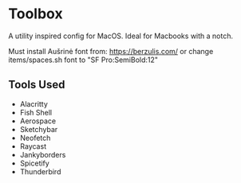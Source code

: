 # Toolbox
A utility inspired config for MacOS. Ideal for Macbooks with a notch.

Must install Aušrinė font from: https://berzulis.com/ or change items/spaces.sh font to "SF Pro:SemiBold:12"

## Tools Used

- Alacritty
- Fish Shell
- Aerospace
- Sketchybar
- Neofetch
- Raycast
- Jankyborders
- Spicetify
- Thunderbird
